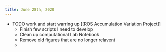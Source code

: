 ```yaml
---
title: June 28th, 2020
---
```


- TODO work and start warring up [[ROS Accumulation Variation Project]]
	- Finish few scripts I need to develop
	- Clean up computational Lab Notebook
	- Remove old figures that are no longer relavent
	-